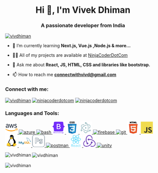 <h1 align="center">Hi 👋, I'm Vivek Dhiman</h1>
<h3 align="center">A passionate developer from India</h3>



<p align="left"> <a href="https://github.com/ryo-ma/github-profile-trophy"><img src="https://github-profile-trophy.vercel.app/?username=vivdhiman" alt="vivdhiman" /></a> </p>

- 🌱 I’m currently learning **Next.js, Vue.js ,Node.js & more...**

- 👨‍💻 All of my projects are available at [NinjaCoderDotCom](Github)

- 💬 Ask me about **React, JS, HTML, CSS and libraries like bootstrap.**

- 📫 How to reach me **connectwithvivd@gmail.com**

<h3 align="left">Connect with me:</h3>
<p align="left">
<a href="https://linkedin.com/in/vivdhiman" target="blank"><img align="center" src="https://raw.githubusercontent.com/rahuldkjain/github-profile-readme-generator/master/src/images/icons/Social/linked-in-alt.svg" alt="vivdhiman" height="30" width="40" /></a>
<a href="https://stackoverflow.com/users/ninjacoderdotcom" target="blank"><img align="center" src="https://raw.githubusercontent.com/rahuldkjain/github-profile-readme-generator/master/src/images/icons/Social/stack-overflow.svg" alt="ninjacoderdotcom" height="30" width="40" /></a>
<a href="https://www.leetcode.com/ninjacoderdotcom" target="blank"><img align="center" src="https://raw.githubusercontent.com/rahuldkjain/github-profile-readme-generator/master/src/images/icons/Social/leet-code.svg" alt="ninjacoderdotcom" height="30" width="40" /></a>
</p>

<h3 align="left">Languages and Tools:</h3>
<p align="left"> <a href="https://aws.amazon.com" target="_blank" rel="noreferrer"> <img src="https://raw.githubusercontent.com/devicons/devicon/master/icons/amazonwebservices/amazonwebservices-original-wordmark.svg" alt="aws" width="40" height="40"/> </a> <a href="https://azure.microsoft.com/en-in/" target="_blank" rel="noreferrer"> <img src="https://www.vectorlogo.zone/logos/microsoft_azure/microsoft_azure-icon.svg" alt="azure" width="40" height="40"/> </a> <a href="https://www.gnu.org/software/bash/" target="_blank" rel="noreferrer"> <img src="https://www.vectorlogo.zone/logos/gnu_bash/gnu_bash-icon.svg" alt="bash" width="40" height="40"/> </a> <a href="https://getbootstrap.com" target="_blank" rel="noreferrer"> <img src="https://raw.githubusercontent.com/devicons/devicon/master/icons/bootstrap/bootstrap-plain-wordmark.svg" alt="bootstrap" width="40" height="40"/> </a> <a href="https://www.w3schools.com/css/" target="_blank" rel="noreferrer"> <img src="https://raw.githubusercontent.com/devicons/devicon/master/icons/css3/css3-original-wordmark.svg" alt="css3" width="40" height="40"/> </a> <a href="https://www.electronjs.org" target="_blank" rel="noreferrer"> <img src="https://raw.githubusercontent.com/devicons/devicon/master/icons/electron/electron-original.svg" alt="electron" width="40" height="40"/> </a> <a href="https://firebase.google.com/" target="_blank" rel="noreferrer"> <img src="https://www.vectorlogo.zone/logos/firebase/firebase-icon.svg" alt="firebase" width="40" height="40"/> </a> <a href="https://git-scm.com/" target="_blank" rel="noreferrer"> <img src="https://www.vectorlogo.zone/logos/git-scm/git-scm-icon.svg" alt="git" width="40" height="40"/> </a> <a href="https://www.w3.org/html/" target="_blank" rel="noreferrer"> <img src="https://raw.githubusercontent.com/devicons/devicon/master/icons/html5/html5-original-wordmark.svg" alt="html5" width="40" height="40"/> </a> <a href="https://developer.mozilla.org/en-US/docs/Web/JavaScript" target="_blank" rel="noreferrer"> <img src="https://raw.githubusercontent.com/devicons/devicon/master/icons/javascript/javascript-original.svg" alt="javascript" width="40" height="40"/> </a> <a href="https://www.linux.org/" target="_blank" rel="noreferrer"> <img src="https://raw.githubusercontent.com/devicons/devicon/master/icons/linux/linux-original.svg" alt="linux" width="40" height="40"/> </a> <a href="https://www.mysql.com/" target="_blank" rel="noreferrer"> <img src="https://raw.githubusercontent.com/devicons/devicon/master/icons/mysql/mysql-original-wordmark.svg" alt="mysql" width="40" height="40"/> </a> <a href="https://www.photoshop.com/en" target="_blank" rel="noreferrer"> <img src="https://raw.githubusercontent.com/devicons/devicon/master/icons/photoshop/photoshop-line.svg" alt="photoshop" width="40" height="40"/> </a> <a href="https://postman.com" target="_blank" rel="noreferrer"> <img src="https://www.vectorlogo.zone/logos/getpostman/getpostman-icon.svg" alt="postman" width="40" height="40"/> </a> <a href="https://reactjs.org/" target="_blank" rel="noreferrer"> <img src="https://raw.githubusercontent.com/devicons/devicon/master/icons/react/react-original-wordmark.svg" alt="react" width="40" height="40"/> </a> <a href="https://redux.js.org" target="_blank" rel="noreferrer"> <img src="https://raw.githubusercontent.com/devicons/devicon/master/icons/redux/redux-original.svg" alt="redux" width="40" height="40"/> </a> <a href="https://unity.com/" target="_blank" rel="noreferrer"> <img src="https://www.vectorlogo.zone/logos/unity3d/unity3d-icon.svg" alt="unity" width="40" height="40"/> </a> </p>

<p><img align="left" src="https://github-readme-stats.vercel.app/api/top-langs?username=vivdhiman&show_icons=true&locale=en&layout=compact" alt="vivdhiman" /></p>

<p>&nbsp;<img align="center" src="https://github-readme-stats.vercel.app/api?username=vivdhiman&show_icons=true&locale=en" alt="vivdhiman" /></p>

<p><img align="center" src="https://github-readme-streak-stats.herokuapp.com/?user=vivdhiman&" alt="vivdhiman" /></p>
